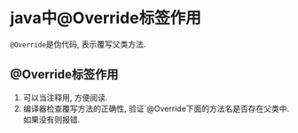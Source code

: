 java中@Override标签作用
===

<div class="jumbotron">
	<p><code>@Override</code>是伪代码, 表示覆写父类方法.</p>
</div>

@Override标签作用
---

1. 可以当注释用, 方便阅读. 
2. 编译器检查覆写方法的正确性, 验证`@Override下面的方法名是否存在父类中. 如果没有则报错.